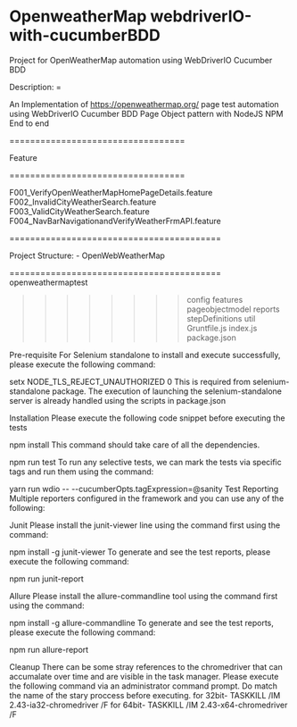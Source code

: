 # OpenweatherMap webdriverIO-with-cucumberBDD
  Project for OpenWeatherMap automation using WebDriverIO Cucumber BDD
  
  Description: =
  
  An Implementation of https://openweathermap.org/ page test automation using WebDriverIO Cucumber BDD Page Object pattern with NodeJS NPM End to end
  
  ==================================
  
  Feature
  
  ==================================
  
  F001_VerifyOpenWeatherMapHomePageDetails.feature
  F002_InvalidCityWeatherSearch.feature
  F003_ValidCityWeatherSearch.feature
  F004_NavBarNavigationandVerifyWeatherFrmAPI.feature
  
  =========================================
  
  Project Structure: - OpenWebWeatherMap
  
  =========================================
  openweathermaptest
  >>>>>>>>config
  >>>>>>>>features
  >>>>>>>>pageobjectmodel
  >>>>>>>>reports
  >>>>>>>>stepDefinitions
  >>>>>>>>util
  Gruntfile.js
  index.js
  package.json
  
  Pre-requisite
  For Selenium standalone to install and execute successfully, please execute the following command:
  
  setx NODE_TLS_REJECT_UNAUTHORIZED 0
  This is required from selenium-standalone package. The execution of launching the selenium-standalone server is already handled using the scripts in package.json
  
  Installation
  Please execute the following code snippet before executing the tests
  
  npm install
  This command should take care of all the dependencies.
  
  npm run test
  To run any selective tests, we can mark the tests via specific tags and run them using the command:
  
  yarn run wdio -- --cucumberOpts.tagExpression=@sanity
  Test Reporting
  Multiple reporters configured in the framework and you can use any of the following:
  
  Junit
  Please install the junit-viewer line using the command first using the command:
  
  npm install -g junit-viewer
  To generate and see the test reports, please execute the following command:
  
  npm run junit-report
  
  Allure
  Please install the allure-commandline tool using the command first using the command:
  
  npm install -g allure-commandline
  To generate and see the test reports, please execute the following command:
  
  npm run allure-report
  
  Cleanup
  There can be some stray references to the chromedriver that can accumalate over time and are visible in the task manager. Please execute the following command via an administrator command prompt. Do match the name of the stary proccess before executing.
  for 32bit- TASKKILL /IM 2.43-ia32-chromedriver /F
  for 64bit- TASKKILL /IM 2.43-x64-chromedriver /F